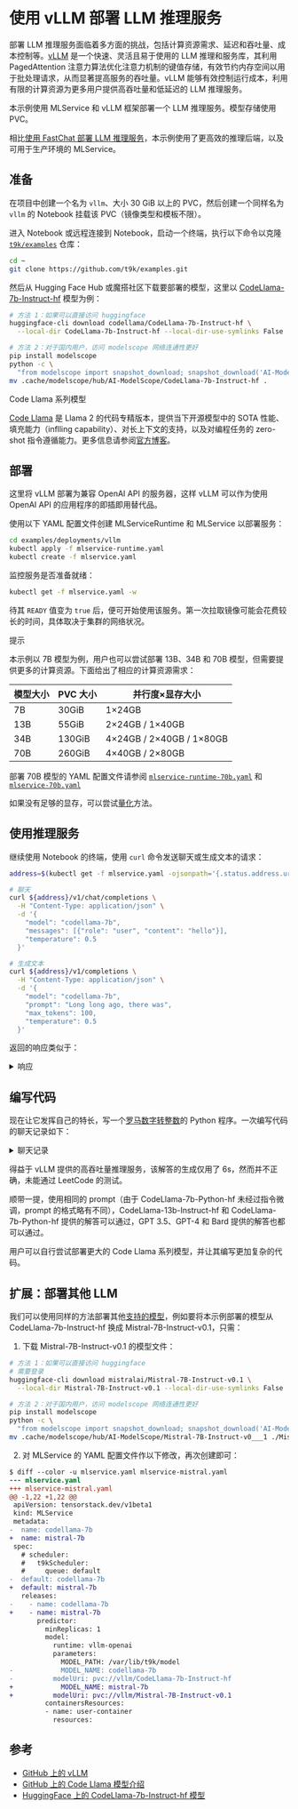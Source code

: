 # 使用 vLLM 部署 LLM 推理服务

部署 LLM 推理服务面临着多方面的挑战，包括计算资源需求、延迟和吞吐量、成本控制等。<a target="_blank" rel="noopener noreferrer" href="https://github.com/vllm-project/vllm">vLLM</a> 是一个快速、灵活且易于使用的 LLM 推理和服务库，其利用 PagedAttention 注意力算法优化注意力机制的键值存储，有效节约内存空间以用于批处理请求，从而显著提高服务的吞吐量。vLLM 能够有效控制运行成本，利用有限的计算资源为更多用户提供高吞吐量和低延迟的 LLM 推理服务。

本示例使用 MLService 和 vLLM 框架部署一个 LLM 推理服务。模型存储使用 PVC。

相比[使用 FastChat 部署 LLM 推理服务](./deploy-llm-using-fastchat.md)，本示例使用了更高效的推理后端，以及可用于生产环境的 MLService。

## 准备

在项目中创建一个名为 `vllm`、大小 30 GiB 以上的 PVC，然后创建一个同样名为 `vllm` 的 Notebook 挂载该 PVC（镜像类型和模板不限）。

进入 Notebook 或远程连接到 Notebook，启动一个终端，执行以下命令以克隆 <a target="_blank" rel="noopener noreferrer" href="https://github.com/t9k/examples">`t9k/examples`</a> 仓库：

```bash
cd ~
git clone https://github.com/t9k/examples.git
```

然后从 Hugging Face Hub 或魔搭社区下载要部署的模型，这里以 <a target="_blank" rel="noopener noreferrer" href="https://huggingface.co/codellama/CodeLlama-7b-Instruct-hf">CodeLlama-7b-Instruct-hf</a> 模型为例：

```bash
# 方法 1：如果可以直接访问 huggingface
huggingface-cli download codellama/CodeLlama-7b-Instruct-hf \
  --local-dir CodeLlama-7b-Instruct-hf --local-dir-use-symlinks False

# 方法 2：对于国内用户，访问 modelscope 网络连通性更好
pip install modelscope
python -c \
  "from modelscope import snapshot_download; snapshot_download('AI-ModelScope/CodeLlama-7b-Instruct-hf')"
mv .cache/modelscope/hub/AI-ModelScope/CodeLlama-7b-Instruct-hf .
```

<aside class="note info">
<div class="title">Code Llama 系列模型</div>

<a target="_blank" rel="noopener noreferrer" href="https://github.com/facebookresearch/codellama">Code Llama</a> 是 Llama 2 的代码专精版本，提供当下开源模型中的 SOTA 性能、填充能力（inflling capability）、对长上下文的支持，以及对编程任务的 zero-shot 指令遵循能力。更多信息请参阅<a target="_blank" rel="noopener noreferrer" href="https://ai.meta.com/blog/code-llama-large-language-model-coding/">官方博客</a>。

</aside>

## 部署

这里将 vLLM 部署为兼容 OpenAI API 的服务器，这样 vLLM 可以作为使用 OpenAI API 的应用程序的即插即用替代品。

使用以下 YAML 配置文件创建 MLServiceRuntime 和 MLService 以部署服务：

```bash
cd examples/deployments/vllm
kubectl apply -f mlservice-runtime.yaml
kubectl create -f mlservice.yaml
```

监控服务是否准备就绪：

```bash
kubectl get -f mlservice.yaml -w
```

待其 `READY` 值变为 `true` 后，便可开始使用该服务。第一次拉取镜像可能会花费较长的时间，具体取决于集群的网络状况。

<aside class="note tip">
<div class="title">提示</div>

本示例以 7B 模型为例，用户也可以尝试部署 13B、34B 和 70B 模型，但需要提供更多的计算资源。下面给出了相应的计算资源需求：

| 模型大小 | PVC 大小 | 并行度×显存大小          |
| -------- | -------- | ------------------------ |
| 7B       | 30GiB    | 1×24GB                   |
| 13B      | 55GiB    | 2×24GB / 1×40GB          |
| 34B      | 130GiB   | 4×24GB / 2×40GB / 1×80GB |
| 70B      | 260GiB   | 4×40GB / 2×80GB          |

部署 70B 模型的 YAML 配置文件请参阅 <a target="_blank" rel="noopener noreferrer" href="https://github.com/t9k/examples/blob/v20240206/deployments/vllm/mlservice-runtime-70b.yaml">`mlservice-runtime-70b.yaml`</a> 和 <a target="_blank" rel="noopener noreferrer" href="https://github.com/t9k/examples/blob/v20240206/deployments/vllm/mlservice-70b.yaml">`mlservice-70b.yaml`</a>

如果没有足够的显存，可以尝试<a target="_blank" rel="noopener noreferrer" href="https://docs.vllm.ai/en/latest/quantization/auto_awq.html">量化</a>方法。

</aside>

## 使用推理服务

继续使用 Notebook 的终端，使用 `curl` 命令发送聊天或生成文本的请求：

``` bash
address=$(kubectl get -f mlservice.yaml -ojsonpath='{.status.address.url}')

# 聊天
curl ${address}/v1/chat/completions \
  -H "Content-Type: application/json" \
  -d '{
    "model": "codellama-7b",
    "messages": [{"role": "user", "content": "hello"}],
    "temperature": 0.5
  }'

# 生成文本
curl ${address}/v1/completions \
  -H "Content-Type: application/json" \
  -d '{
    "model": "codellama-7b",
    "prompt": "Long long ago, there was",
    "max_tokens": 100,
    "temperature": 0.5
  }'
```

返回的响应类似于：

<details><summary>响应</summary>

```json
{{#include ../assets/examples/deploy-llm-using-vllm/response.log}}
```

</details>

## 编写代码

现在让它发挥自己的特长，写一个<a target="_blank" rel="noopener noreferrer" href="https://leetcode.cn/problems/roman-to-integer/">罗马数字转整数</a>的 Python 程序。一次编写代码的聊天记录如下：

<details><summary>聊天记录</summary>

{{#include ../assets/examples/deploy-llm-using-vllm/roman-to-integer.log}}

</details>

得益于 vLLM 提供的高吞吐量推理服务，该解答的生成仅用了 6s，然而并不正确，未能通过 LeetCode 的测试。

顺带一提，使用相同的 prompt（由于 CodeLlama-7b-Python-hf 未经过指令微调，prompt 的格式略有不同），CodeLlama-13b-Instruct-hf 和 CodeLlama-7b-Python-hf 提供的解答可以通过，GPT 3.5、GPT-4 和 Bard 提供的解答也都可以通过。

用户可以自行尝试部署更大的 Code Llama 系列模型，并让其编写更加复杂的代码。

## 扩展：部署其他 LLM

我们可以使用同样的方法部署其他<a target="_blank" rel="noopener noreferrer" href="https://github.com/lm-sys/FastChat?tab=readme-ov-file#supported-models">支持的模型</a>，例如要将本示例部署的模型从 CodeLlama-7b-Instruct-hf 换成 Mistral-7B-Instruct-v0.1，只需：

1. 下载 Mistral-7B-Instruct-v0.1 的模型文件：

```bash
# 方法 1：如果可以直接访问 huggingface
# 需要登录
huggingface-cli download mistralai/Mistral-7B-Instruct-v0.1 \
  --local-dir Mistral-7B-Instruct-v0.1 --local-dir-use-symlinks False

# 方法 2：对于国内用户，访问 modelscope 网络连通性更好
pip install modelscope
python -c \
  "from modelscope import snapshot_download; snapshot_download('AI-ModelScope/Mistral-7B-Instruct-v0.1')"
mv .cache/modelscope/hub/AI-ModelScope/Mistral-7B-Instruct-v0___1 ./Mistral-7B-Instruct-v0.1
```

2. 对 MLService 的 YAML 配置文件作以下修改，再次创建即可：

```diff
$ diff --color -u mlservice.yaml mlservice-mistral.yaml
--- mlservice.yaml
+++ mlservice-mistral.yaml
@@ -1,22 +1,22 @@
 apiVersion: tensorstack.dev/v1beta1
 kind: MLService
 metadata:
-  name: codellama-7b
+  name: mistral-7b
 spec:
   # scheduler:
   #   t9kScheduler:
   #     queue: default
-  default: codellama-7b
+  default: mistral-7b
   releases:
-    - name: codellama-7b
+    - name: mistral-7b
       predictor:
         minReplicas: 1
         model:
           runtime: vllm-openai
           parameters:
             MODEL_PATH: /var/lib/t9k/model
-            MODEL_NAME: codellama-7b
-          modelUri: pvc://vllm/CodeLlama-7b-Instruct-hf
+            MODEL_NAME: mistral-7b
+          modelUri: pvc://vllm/Mistral-7B-Instruct-v0.1
         containersResources:
         - name: user-container
           resources:
```

## 参考

* <a target="_blank" rel="noopener noreferrer" href="https://github.com/vllm-project/vllm">GitHub 上的 vLLM</a>
* <a target="_blank" rel="noopener noreferrer" href="https://github.com/facebookresearch/codellama">GitHub 上的 Code Llama 模型介绍</a>
* <a target="_blank" rel="noopener noreferrer" href="https://huggingface.co/codellama/CodeLlama-7b-Instruct-hf">HuggingFace 上的 CodeLlama-7b-Instruct-hf 模型</a>
